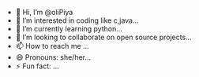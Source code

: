 - 👋 Hi, I’m @oliPiya
- 👀 I’m interested in  coding like c,java...
- 🌱 I’m currently learning python...
- 💞️ I’m looking to collaborate on open source projects...
- 📫 How to reach me ...
- 😄 Pronouns: she/her...
- ⚡ Fun fact: ...

<!---
oliPiya/oliPiya is a ✨ special ✨ repository because its `README.md` (this file) appears on your GitHub profile.
You can click the Preview link to take a look at your changes.
--->
